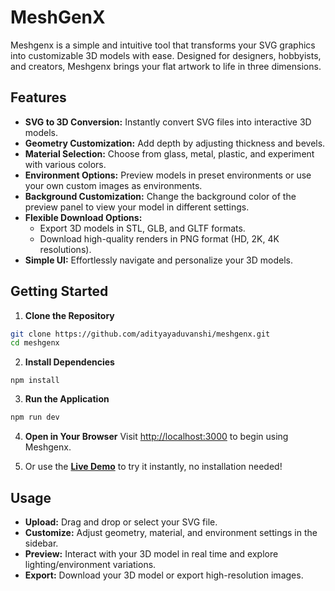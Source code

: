 # MeshGenX

Meshgenx is a simple and intuitive tool that transforms your SVG graphics into customizable 3D models with ease. Designed for designers, hobbyists, and creators, Meshgenx brings your flat artwork to life in three dimensions.

## Features

- **SVG to 3D Conversion:** Instantly convert SVG files into interactive 3D models.
- **Geometry Customization:** Add depth by adjusting thickness and bevels.
- **Material Selection:** Choose from glass, metal, plastic, and experiment with various colors.
- **Environment Options:** Preview models in preset environments or use your own custom images as environments.
- **Background Customization:** Change the background color of the preview panel to view your model in different settings.
- **Flexible Download Options:**
  - Export 3D models in STL, GLB, and GLTF formats.
  - Download high-quality renders in PNG format (HD, 2K, 4K resolutions).
- **Simple UI:** Effortlessly navigate and personalize your 3D models.

## Getting Started

1. **Clone the Repository**

```bash
git clone https://github.com/adityayaduvanshi/meshgenx.git
cd meshgenx
```

2. **Install Dependencies**

```
npm install
```

3. **Run the Application**

```bash
npm run dev
```

4. **Open in Your Browser**
   Visit [http://localhost:3000](http://localhost:3000) to begin using Meshgenx.

5. Or use the **[Live Demo](https://meshgenx.vercel.app/)** to try it instantly, no installation needed!

## Usage

- **Upload:** Drag and drop or select your SVG file.
- **Customize:** Adjust geometry, material, and environment settings in the sidebar.
- **Preview:** Interact with your 3D model in real time and explore lighting/environment variations.
- **Export:** Download your 3D model or export high-resolution images.

